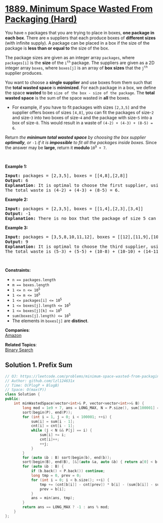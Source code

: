 # [1889. Minimum Space Wasted From Packaging (Hard)](https://leetcode.com/problems/minimum-space-wasted-from-packaging/)

<p>You have <code>n</code> packages that you are trying to place in boxes, <strong>one package in each box</strong>. There are <code>m</code> suppliers that each produce boxes of <strong>different sizes</strong> (with infinite supply). A package can be placed in a box if the size of the package is <strong>less than or equal to</strong> the size of the box.</p>

<p>The package sizes are given as an integer array <code>packages</code>, where <code>packages[i]</code> is the <strong>size</strong> of the <code>i<sup>th</sup></code> package. The suppliers are given as a 2D integer array <code>boxes</code>, where <code>boxes[j]</code> is an array of <strong>box sizes</strong> that the <code>j<sup>th</sup></code> supplier produces.</p>

<p>You want to choose a <strong>single supplier</strong> and use boxes from them such that the <strong>total wasted space </strong>is <strong>minimized</strong>. For each package in a box, we define the space <strong>wasted</strong> to be <code>size of the box - size of the package</code>. The <strong>total wasted space</strong> is the sum of the space wasted in <strong>all</strong> the boxes.</p>

<ul>
	<li>For example, if you have to fit packages with sizes <code>[2,3,5]</code> and the supplier offers boxes of sizes <code>[4,8]</code>, you can fit the packages of size-<code>2</code> and size-<code>3</code> into two boxes of size-<code>4</code> and the package with size-<code>5</code> into a box of size-<code>8</code>. This would result in a waste of <code>(4-2) + (4-3) + (8-5) = 6</code>.</li>
</ul>

<p>Return <em>the <strong>minimum total wasted space</strong> by choosing the box supplier <strong>optimally</strong>, or </em><code>-1</code> <i>if it is <strong>impossible</strong> to fit all the packages inside boxes. </i>Since the answer may be <strong>large</strong>, return it <strong>modulo </strong><code>10<sup>9</sup> + 7</code>.</p>

<p>&nbsp;</p>
<p><strong>Example 1:</strong></p>

<pre><strong>Input:</strong> packages = [2,3,5], boxes = [[4,8],[2,8]]
<strong>Output:</strong> 6
<strong>Explanation</strong>: It is optimal to choose the first supplier, using two size-4 boxes and one size-8 box.
The total waste is (4-2) + (4-3) + (8-5) = 6.
</pre>

<p><strong>Example 2:</strong></p>

<pre><strong>Input:</strong> packages = [2,3,5], boxes = [[1,4],[2,3],[3,4]]
<strong>Output:</strong> -1
<strong>Explanation:</strong> There is no box that the package of size 5 can fit in.
</pre>

<p><strong>Example 3:</strong></p>

<pre><strong>Input:</strong> packages = [3,5,8,10,11,12], boxes = [[12],[11,9],[10,5,14]]
<strong>Output:</strong> 9
<strong>Explanation:</strong> It is optimal to choose the third supplier, using two size-5 boxes, two size-10 boxes, and two size-14 boxes.
The total waste is (5-3) + (5-5) + (10-8) + (10-10) + (14-11) + (14-12) = 9.
</pre>

<p>&nbsp;</p>
<p><strong>Constraints:</strong></p>

<ul>
	<li><code>n == packages.length</code></li>
	<li><code>m == boxes.length</code></li>
	<li><code>1 &lt;= n &lt;= 10<sup>5</sup></code></li>
	<li><code>1 &lt;= m &lt;= 10<sup>5</sup></code></li>
	<li><code>1 &lt;= packages[i] &lt;= 10<sup>5</sup></code></li>
	<li><code>1 &lt;= boxes[j].length &lt;= 10<sup>5</sup></code></li>
	<li><code>1 &lt;= boxes[j][k] &lt;= 10<sup>5</sup></code></li>
	<li><code>sum(boxes[j].length) &lt;= 10<sup>5</sup></code></li>
	<li>The elements in <code>boxes[j]</code> are <strong>distinct</strong>.</li>
</ul>


**Companies**:  
[Amazon](https://leetcode.com/company/amazon)

**Related Topics**:  
[Binary Search](https://leetcode.com/tag/binary-search/)

## Solution 1. Prefix Sum

```cpp
// OJ: https://leetcode.com/problems/minimum-space-wasted-from-packaging/
// Author: github.com/lzl124631x
// Time: O(PlogP + BlogB)
// Space: O(max(P))
class Solution {
public:
    int minWastedSpace(vector<int>& P, vector<vector<int>>& B) {
        long mod = 1e9 + 7, ans = LONG_MAX, N = P.size(), sum[100001] = {}, cnt[100001] = {};
        sort(begin(P), end(P));
        for (int i = 1, j = 0; i < 100001; ++i) {
            sum[i] = sum[i - 1];
            cnt[i] = cnt[i - 1];
            while (j < N && P[j] == i) {
                sum[i] += i;
                cnt[i]++;
                ++j;
            }
        }
        for (auto &b : B) sort(begin(b), end(b));
        sort(begin(B), end(B), [&](auto &a, auto &b) { return a[0] < b[0]; });
        for (auto &b : B) {
            if (b.back() < P.back()) continue;
            long tmp = 0, prev = 0;
            for (int i = 0; i < b.size(); ++i) {
                tmp += (cnt[b[i]] - cnt[prev]) * b[i] - (sum[b[i]] - sum[prev]);
                prev = b[i];
            }
            ans = min(ans, tmp);
        }
        return ans == LONG_MAX ? -1 : ans % mod;
    }
};
```